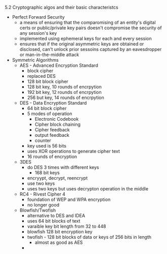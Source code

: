 5.2 Cryptographic algos and their basic characteristcs 

* Perfect Forward Security 
	* a means of ensuring that the comparomising of an entity's digital certs or public/private key pairs doesn't compromise the security of any session's key
	* implemented using ephemeral keys for each and every session
	* ensures that if the original asymmetric keys are obtained or disclosed, can't unlock prior sessoins captured by an eavesdropper or man-in-the-middle attack
* Symmetric Algorithms 
	* AES - Advanced Encryption Standard 
		* block cipher 
		* replaced DES 
		* 128 bit block cipher 
		* 128 bit key, 10 rounds of encrpytion 
		* 192 bit key, 12 rounds of encrpytion
		* 256 but key, 14 rounds of encrpytion 
	* DES - Data Encryption Standard
		* 64 bit block cipher
		* 5 modes of operation 
			* Electronic Codebook
			* Cipher block chaining
			* Cipher feedback
			* output feedback
			* counter 
		* key used is 56 bits 
		* uses XOR operations to generate cipher text 
		* 16 rounds of encryption 
	* 3DES
		* do DES 3 times with different keys 
			* 168 bit keys 
		* encryypt, decrypt, reencrypt
		* use two keys 
		* uses two keys but uses decrypton operation in the middle 
	* RC4 - Rivest Cipher 4
		* foundation of WEP and WPA encryption 
		* no longer good 
	* Blowfish/Twofish
		* alternative to DES and IDEA
		* uses 64 bit blocks of text 
		* varaible key bit length from 32 to 448 
		* blowfish 128 bit encryption key 
		* twofish - 128 bit blocks of data or keys of 256 bits in length 
			* almost as good as AES
		* 